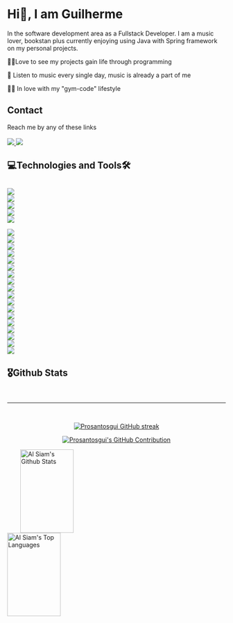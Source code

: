 <h1>Hi👋, I am Guilherme </h1>
<p>In the software development area as a Fullstack Developer. I am a music lover, bookstan plus currently enjoying using Java with Spring framework on my personal projects.</p>

<p>🐱‍🏍Love to see my projects gain life through programming</p>
<p>🕺 Listen to music every single day, music is already a part of me</p>
<p>🏋️‍♂️ In love with my "gym-code" lifestyle</p>

<h2>Contact</h2>
Reach me by any of these links
<br>
<br>
<a href="https://www.linkedin.com/in/guilherme-dos-santoss/">
<img src="https://img.shields.io/badge/LinkedIn-0077B5?style=for-the-badge&logo=linkedin&logoColor=white"/>
</a>
<a href="mailto:prfsantosgui546@gmail.com">
  <img src="https://img.shields.io/badge/Gmail-D14836?style=for-the-badge&logo=gmail&logoColor=white"/>
</a>

<h2>💻Technologies and Tools🛠</h2>

<code> <img src="https://img.shields.io/badge/Java-ED8B00?style=for-the-badge&logo=java&logoColor=white"/> <img src="https://img.shields.io/badge/apache_maven-C71A36?style=for-the-badge&logo=apachemaven&logoColor=white" /> <img src="https://img.shields.io/badge/Spring-6DB33F?style=for-the-badge&logo=spring&logoColor=white" /> <img src="https://img.shields.io/badge/Swagger-85EA2D?style=for-the-badge&logo=Swagger&logoColor=white" /> <img src="https://img.shields.io/badge/Junit5-25A162?style=for-the-badge&logo=junit5&logoColor=white" /> 
</code>
<code>
<img src="https://img.shields.io/badge/C%23-239120?style=for-the-badge&logo=c-sharp&logoColor=white"/> <img src="https://img.shields.io/badge/Bootstrap-563D7C?style=for-the-badge&logo=bootstrap&logoColor=white" /> <img src="https://img.shields.io/badge/firebase-ffca28?style=for-the-badge&logo=firebase&logoColor=black" /> <img src="https://img.shields.io/badge/JWT-000000?style=for-the-badge&logo=JSON%20web%20tokens&logoColor=white" /> <img src="https://img.shields.io/badge/HTML5-E34F26?style=for-the-badge&logo=html5&logoColor=white" /> <img src="https://img.shields.io/badge/JavaScript-F7DF1E?style=for-the-badge&logo=javascript&logoColor=black"/> <img src="https://img.shields.io/badge/CSS3-1572B6?style=for-the-badge&logo=css3&logoColor=white" /> <img src ="https://img.shields.io/badge/Sass-CC6699?style=for-the-badge&logo=sass&logoColor=white"/> <img src="https://img.shields.io/badge/Angular-DD0031?style=for-the-badge&logo=angular&logoColor=white"> <img src="https://img.shields.io/badge/Vue.js-35495E?style=for-the-badge&logo=vue.js&logoColor=4FC08D"/> <img src="https://img.shields.io/badge/Kotlin-0095D5?&style=for-the-badge&logo=kotlin&logoColor=white" /> <img src="https://img.shields.io/badge/Python-FFD43B?style=for-the-badge&logo=python&logoColor=blue" /> <img src="https://img.shields.io/badge/Git-E34F26?style=for-the-badge&logo=git&logoColor=white" /> <img src="https://img.shields.io/badge/Amazon_AWS-232F3E?style=for-the-badge&logo=amazon-aws&logoColor=white" /> <img src="https://img.shields.io/badge/Microsoft_Azure-0089D6?style=for-the-badge&logo=microsoft-azure&logoColor=white"/> <img src="https://img.shields.io/badge/PostgreSQL-316192?style=for-the-badge&logo=postgresql&logoColor=white"/> <img src="https://img.shields.io/badge/MySQL-00000F?style=for-the-badge&logo=mysql&logoColor=white"/> <img src="https://img.shields.io/badge/MariaDB-01529E?style=for-the-badge&logo=mariadb&logoColor=white"/>
</code>

<h2>🎖Github Stats</h2>

<br/>
<hr/>
<br/>

<p align="center">
  <a href="https://github.com/Prosantosgui">
    <img src="https://github-readme-streak-stats.herokuapp.com/?user=Prosantosgui&theme=radical&border=7F3FBF&background=0D1117" alt="Prosantosgui GitHub streak"/>
  </a>
</p>

<p align="center">
  <a href="https://github.com/Prosantosgui">
    <img src="https://github-profile-summary-cards.vercel.app/api/cards/profile-details?username=Prosantosgui&theme=radical" alt="Prosantosgui's GitHub Contribution"/>
  </a>
</p>

<a style ="margin-left: 30px;"> 
    <a href="https://github.com/Prosantosgui"><img alt="Al Siam's Github Stats" src="https://denvercoder1-github-readme-stats.vercel.app/api?username=Prosantosgui&show_icons=true&count_private=true&theme=react&border_color=7F3FBF&bg_color=0D1117&title_color=F85D7F&icon_color=F8D866" height="192px" width="49.5%"/></a>
  <a href="https://github.com/Prosantosgui"><img alt="Al Siam's Top Languages" src="https://denvercoder1-github-readme-stats.vercel.app/api/top-langs/?username=Prosantosgui&langs_count=8&layout=compact&theme=react&border_color=7F3FBF&bg_color=0D1117&title_color=F85D7F&icon_color=F8D866&exclude_repo=curso-jsp" height="192px" width="49.5%"/></a>
  <br/>
</a>
